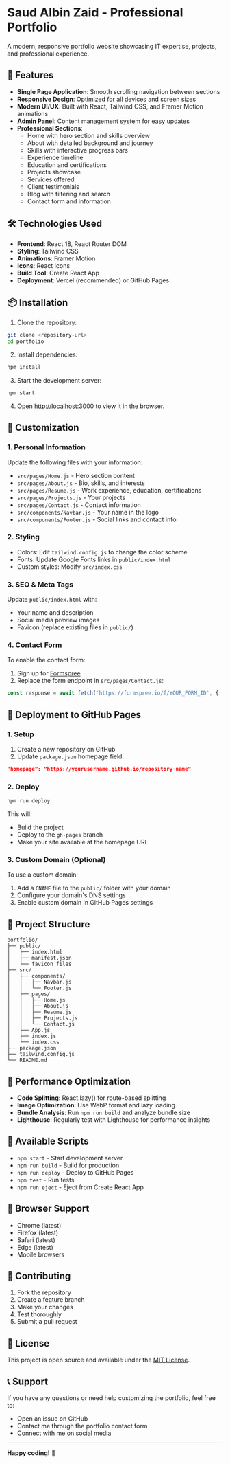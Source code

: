 # Saud Albin Zaid - Professional Portfolio

A modern, responsive portfolio website showcasing IT expertise, projects, and professional experience.

## 🚀 Features

- **Single Page Application**: Smooth scrolling navigation between sections
- **Responsive Design**: Optimized for all devices and screen sizes
- **Modern UI/UX**: Built with React, Tailwind CSS, and Framer Motion animations
- **Admin Panel**: Content management system for easy updates
- **Professional Sections**:
  - Home with hero section and skills overview
  - About with detailed background and journey
  - Skills with interactive progress bars
  - Experience timeline
  - Education and certifications
  - Projects showcase
  - Services offered
  - Client testimonials
  - Blog with filtering and search
  - Contact form and information

## 🛠️ Technologies Used

- **Frontend**: React 18, React Router DOM
- **Styling**: Tailwind CSS
- **Animations**: Framer Motion
- **Icons**: React Icons
- **Build Tool**: Create React App
- **Deployment**: Vercel (recommended) or GitHub Pages

## 📦 Installation

1. Clone the repository:
```bash
git clone <repository-url>
cd portfolio
```

2. Install dependencies:
```bash
npm install
```

3. Start the development server:
```bash
npm start
```

4. Open [http://localhost:3000](http://localhost:3000) to view it in the browser.

## 🎨 Customization

### 1. Personal Information
Update the following files with your information:
- `src/pages/Home.js` - Hero section content
- `src/pages/About.js` - Bio, skills, and interests
- `src/pages/Resume.js` - Work experience, education, certifications
- `src/pages/Projects.js` - Your projects
- `src/pages/Contact.js` - Contact information
- `src/components/Navbar.js` - Your name in the logo
- `src/components/Footer.js` - Social links and contact info

### 2. Styling
- Colors: Edit `tailwind.config.js` to change the color scheme
- Fonts: Update Google Fonts links in `public/index.html`
- Custom styles: Modify `src/index.css`

### 3. SEO & Meta Tags
Update `public/index.html` with:
- Your name and description
- Social media preview images
- Favicon (replace existing files in `public/`)

### 4. Contact Form
To enable the contact form:
1. Sign up for [Formspree](https://formspree.io/)
2. Replace the form endpoint in `src/pages/Contact.js`:
```javascript
const response = await fetch('https://formspree.io/f/YOUR_FORM_ID', {
```

## 🚀 Deployment to GitHub Pages

### 1. Setup
1. Create a new repository on GitHub
2. Update `package.json` homepage field:
```json
"homepage": "https://yourusername.github.io/repository-name"
```

### 2. Deploy
```bash
npm run deploy
```

This will:
- Build the project
- Deploy to the `gh-pages` branch
- Make your site available at the homepage URL

### 3. Custom Domain (Optional)
To use a custom domain:
1. Add a `CNAME` file to the `public/` folder with your domain
2. Configure your domain's DNS settings
3. Enable custom domain in GitHub Pages settings

## 📁 Project Structure

```
portfolio/
├── public/
│   ├── index.html
│   ├── manifest.json
│   └── favicon files
├── src/
│   ├── components/
│   │   ├── Navbar.js
│   │   └── Footer.js
│   ├── pages/
│   │   ├── Home.js
│   │   ├── About.js
│   │   ├── Resume.js
│   │   ├── Projects.js
│   │   └── Contact.js
│   ├── App.js
│   ├── index.js
│   └── index.css
├── package.json
├── tailwind.config.js
└── README.md
```

## 🎯 Performance Optimization

- **Code Splitting**: React.lazy() for route-based splitting
- **Image Optimization**: Use WebP format and lazy loading
- **Bundle Analysis**: Run `npm run build` and analyze bundle size
- **Lighthouse**: Regularly test with Lighthouse for performance insights

## 🔧 Available Scripts

- `npm start` - Start development server
- `npm run build` - Build for production
- `npm run deploy` - Deploy to GitHub Pages
- `npm test` - Run tests
- `npm run eject` - Eject from Create React App

## 📱 Browser Support

- Chrome (latest)
- Firefox (latest)
- Safari (latest)
- Edge (latest)
- Mobile browsers

## 🤝 Contributing

1. Fork the repository
2. Create a feature branch
3. Make your changes
4. Test thoroughly
5. Submit a pull request

## 📄 License

This project is open source and available under the [MIT License](LICENSE).

## 📞 Support

If you have any questions or need help customizing the portfolio, feel free to:
- Open an issue on GitHub
- Contact me through the portfolio contact form
- Connect with me on social media

---

**Happy coding!** 🚀